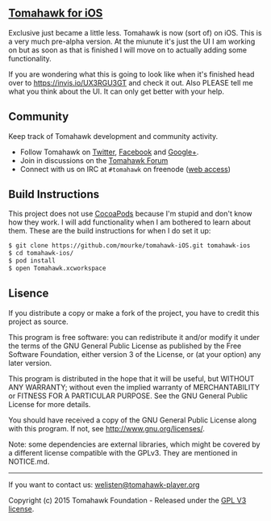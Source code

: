 [Tomahawk for iOS](https://github.com/tomahawk-player/tomahawk-ios)
----

Exclusive just became a little less. Tomahawk is now (sort of) on iOS. This is a very much pre-alpha version. At the miunute it's just the UI I am working on but as soon as that is finished I will move on to actually adding some functionality.

If you are wondering what this is going to look like when it's finished head over to https://invis.io/UX3RGU3GT and check it out. Also PLEASE tell me what you think about the UI. It can only get better with your help.

## Community

Keep track of Tomahawk development and community activity.

* Follow Tomahawk on [Twitter](https://twitter.com/tomahawk), [Facebook](https://www.facebook.com/TomahawkPlayer/) and [Google+](https://plus.google.com/+Gettomahawks/videos).
* Join in discussions on the [Tomahawk Forum](http://forum.tomahawk-player.org/)
* Connect with us on IRC at `#tomahawk` on freenode ([web access](http://webchat.freenode.net/?channels=tomahawk))

## Build Instructions ##

This project does not use  [CocoaPods](http://cocoapods.org/) because I'm stupid and don't know how they work. I will add functionality when I am bothered to learn about them. These are the build instructions for when I do set it up:

``` bash
$ git clone https://github.com/mourke/tomahawk-iOS.git tomahawk-ios
$ cd tomahawk-ios/
$ pod install
$ open Tomahawk.xcworkspace
```

## Lisence

If you distribute a copy or make a fork of the project, you have to credit this project as source.

This program is free software: you can redistribute it and/or modify it under the terms of the GNU General Public License as published by the Free Software Foundation, either version 3 of the License, or (at your option) any later version.

This program is distributed in the hope that it will be useful, but WITHOUT ANY WARRANTY; without even the implied warranty of MERCHANTABILITY or FITNESS FOR A PARTICULAR PURPOSE.  See the GNU General Public License for more details.

You should have received a copy of the GNU General Public License along with this program.  If not, see http://www.gnu.org/licenses/.

Note: some dependencies are external libraries, which might be covered by a different license compatible with the GPLv3. They are mentioned in NOTICE.md.

***

If you want to contact us: [welisten@tomahawk-player.org](mailto:welisten@tomahawk-player.org)

Copyright (c) 2015 Tomahawk Foundation - Released under the [GPL V3 license](https://github.com/mourke/tomahawk-iOS/blob/master/LICENSE.md).
